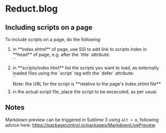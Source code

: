 # Reduct.blog


## Including scripts on a page
To include scripts on a page, do the following:<ol>
<li style="margin-bottom: 0.5rem">in **index.shtml** of page, use SSI to add link to scripts index in **head** of page, e.g. after the `title` attribute:
<br/>`<!--#include virtual="scripts/index.html" -->` 
</li>
<li style="margin-bottom: 0.5rem">in **scripts/index.html** list the scripts you want to load, as externally loaded files using the `script` tag with the `defer` attribute:<br/>`<script src="scripts/main.js" defer></script>`
<br style="margin-top: 0.5rem"/>Note: the URL for the script is **relative to the page's index.shtml file**
</li>
<li style="margin-bottom: 0.5rem">in the actual script file, place the script to be excecuted, as per usual.</li>
</ol>


## Notes
Markdown preview can be triggered in Sublime 3 using `alt + m`, following advice here: https://packagecontrol.io/packages/MarkdownLivePreview.